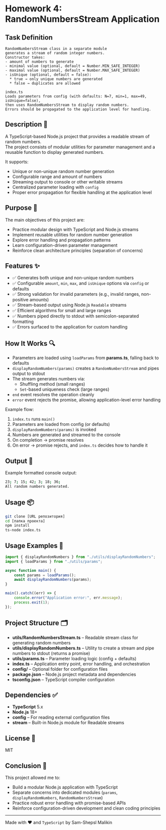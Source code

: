 # Homework 4: RandomNumbersStream Application

## Task Definition

```
RandomNumbersStream class in a separate module
generates a stream of random integer numbers.
Constructor takes:
- amount of numbers to generate
- minimal value (optional, default = Number.MIN_SAFE_INTEGER)
- maximal value (optional, default = Number.MAX_SAFE_INTEGER)
- isUnique (optional, default = false):
  * true → only unique numbers are generated
  * false → duplicates are allowed

index.ts
Loads parameters from config (with defaults: N=7, min=1, max=49, isUnique=false),
then uses RandomNumbersStream to display random numbers.
Errors should be propagated to the application level for handling.
```

## Description 📝

A TypeScript-based Node.js project that provides a readable stream of random numbers.  
The project consists of modular utilities for parameter management and a reusable function to display generated numbers.

It supports:

-   Unique or non-unique random number generation
-   Configurable range and amount of numbers
-   Streaming output to console or other writable streams
-   Centralized parameter loading with `config`
-   Proper error propagation for flexible handling at the application level

## Purpose 🎯

The main objectives of this project are:

-   Practice modular design with TypeScript and Node.js streams
-   Implement reusable utilities for random number generation
-   Explore error handling and propagation patterns
-   Learn configuration-driven parameter management
-   Reinforce clean architecture principles (separation of concerns)

## Features ✨

-   ✅ Generates both unique and non-unique random numbers
-   ✅ Configurable `amount`, `min`, `max`, and `isUnique` options via `config` or defaults
-   ✅ Strong validation for invalid parameters (e.g., invalid ranges, non-positive amounts)
-   ✅ Stream-based output using Node.js `Readable` streams
-   ✅ Efficient algorithms for small and large ranges
-   ✅ Numbers piped directly to stdout with semicolon-separated formatting
-   ✅ Errors surfaced to the application for custom handling

## How It Works 🔍

-   Parameters are loaded using `loadParams` from **params.ts**, falling back to defaults
-   `displayRandomNumbers(params)` creates a `RandomNumbersStream` and pipes output to stdout
-   The stream generates numbers via:
    -   Shuffling method (small ranges)
    -   `Set`-based uniqueness check (large ranges)
-   `end` event resolves the operation cleanly
-   `error` event rejects the promise, allowing application-level error handling

Example flow:

1. `index.ts` runs `main()`
2. Parameters are loaded from config (or defaults)
3. `displayRandomNumbers(params)` is invoked
4. Numbers are generated and streamed to the console
5. On completion → promise resolves
6. On error → promise rejects, and `index.ts` decides how to handle it

## Output 📜

Example formatted console output:

```bash
23; 7; 15; 42; 3; 18; 36;
All random numbers generated.
```

## Usage 📦

```bash
git clone [URL репозитория]
cd [папка проекта]
npm install
ts-node index.ts
```

## Usage Examples 🚀

```typescript
import { displayRandomNumbers } from "./utils/displayRandomNumbers";
import { loadParams } from "./utils/params";

async function main() {
	const params = loadParams();
	await displayRandomNumbers(params);
}

main().catch((err) => {
	console.error("Application error:", err.message);
	process.exit(1);
});
```

## Project Structure 🗂

-   **utils/RandomNumbersStream.ts** – Readable stream class for generating random numbers
-   **utils/displayRandomNumbers.ts** – Utility to create a stream and pipe numbers to stdout (returns a promise)
-   **utils/params.ts** – Parameter loading logic (config + defaults)
-   **index.ts** – Application entry point, error handling, and orchestration
-   **config/** – Optional folder for configuration files
-   **package.json** – Node.js project metadata and dependencies
-   **tsconfig.json** – TypeScript compiler configuration

## Dependencies ✅

-   **TypeScript** 5.x
-   **Node.js** 18+
-   **config** – For reading external configuration files
-   **stream** – Built-in Node.js module for Readable streams

## License 📄

MIT

## Conclusion 🧮

This project allowed me to:

-   Build a modular Node.js application with TypeScript
-   Separate concerns into dedicated modules (`params`, `displayRandomNumbers`, `RandomNumbersStream`)
-   Practice robust error handling with promise-based APIs
-   Reinforce configuration-driven development and clean coding principles

---

Made with ❤️ and `TypeScript` by Sam-Shepsl Malikin
